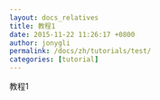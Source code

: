 ```yaml
---
layout: docs_relatives
title: 教程1
date: 2015-11-22 11:26:17 +0800
author: jonygli
permalink: /docs/zh/tutorials/test/
categories: [tutorial]
---
```


教程1